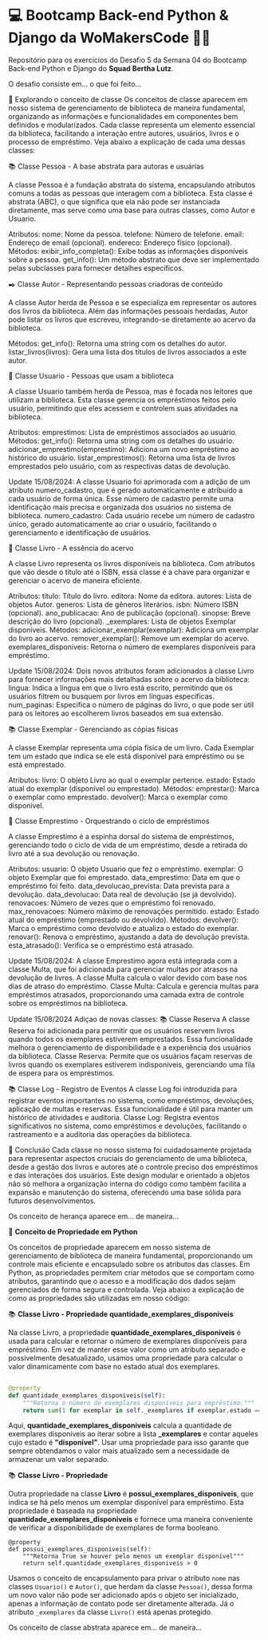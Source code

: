 # 💻 Bootcamp Back-end Python & Django da WoMakersCode 👩‍💻

Repositório para os exercícios do Desafio 5 da Semana 04 do Bootcamp Back-end Python e Django do **Squad Bertha Lutz**.

O desafio consiste em... o que foi feito...


🧩 Explorando o conceito de classe
Os conceitos de classe aparecem em nosso sistema de gerenciamento de biblioteca de maneira fundamental, organizando as informações e funcionalidades em componentes bem definidos e modularizados. Cada classe representa um elemento essencial da biblioteca, facilitando a interação entre autores, usuários, livros e o processo de empréstimo. Veja abaixo a explicação de cada uma dessas classes:

📚 Classe Pessoa - A base abstrata para autoras e usuárias

A classe Pessoa é a fundação abstrata do sistema, encapsulando atributos comuns a todas as pessoas que interagem com a biblioteca. Esta classe é abstrata (ABC), o que significa que ela não pode ser instanciada diretamente, mas serve como uma base para outras classes, como Autor e Usuario.

Atributos:
nome: Nome da pessoa.
telefone: Número de telefone.
email: Endereço de email (opcional).
endereco: Endereço físico (opcional).
Métodos:
exibir_info_completa(): Exibe todas as informações disponíveis sobre a pessoa.
get_info(): Um método abstrato que deve ser implementado pelas subclasses para fornecer detalhes específicos.


✒️ Classe Autor - Representando pessoas criadoras de conteúdo

A classe Autor herda de Pessoa e se especializa em representar os autores dos livros da biblioteca. Além das informações pessoais herdadas, Autor pode listar os livros que escreveu, integrando-se diretamente ao acervo da biblioteca.

Métodos:
get_info(): Retorna uma string com os detalhes do autor.
listar_livros(livros): Gera uma lista dos títulos de livros associados a este autor.


👥 Classe Usuario - Pessoas que usam a biblioteca

A classe Usuario também herda de Pessoa, mas é focada nos leitores que utilizam a biblioteca. Esta classe gerencia os empréstimos feitos pelo usuário, permitindo que eles acessem e controlem suas atividades na biblioteca.

Atributos:
emprestimos: Lista de empréstimos associados ao usuário.
Métodos:
get_info(): Retorna uma string com os detalhes do usuário.
adicionar_emprestimo(emprestimo): Adiciona um novo empréstimo ao histórico do usuário.
listar_emprestimos(): Retorna uma lista de livros emprestados pelo usuário, com as respectivas datas de devolução.

Update 15/08/2024:
A classe Usuario foi aprimorada com a adição de um atributo numero_cadastro, que é gerado automaticamente e atribuído a cada usuário de forma única. Esse número de cadastro permite uma identificação mais precisa e organizada dos usuários no sistema de biblioteca.
numero_cadastro: Cada usuário recebe um número de cadastro único, gerado automaticamente ao criar o usuário, facilitando o gerenciamento e identificação de usuários.

📖 Classe Livro - A essência do acervo

A classe Livro representa os livros disponíveis na biblioteca. Com atributos que vão desde o título até o ISBN, essa classe é a chave para organizar e gerenciar o acervo de maneira eficiente.

Atributos:
titulo: Título do livro.
editora: Nome da editora.
autores: Lista de objetos Autor.
generos: Lista de gêneros literários.
isbn: Número ISBN (opcional).
ano_publicacao: Ano de publicação (opcional).
sinopse: Breve descrição do livro (opcional).
_exemplares: Lista de objetos Exemplar disponíveis.
Métodos:
adicionar_exemplar(exemplar): Adiciona um exemplar do livro ao acervo.
remover_exemplar(): Remove um exemplar do acervo.
exemplares_disponiveis: Retorna o número de exemplares disponíveis para empréstimo.

Update 15/08/2024:
Dois novos atributos foram adicionados à classe Livro para fornecer informações mais detalhadas sobre o acervo da biblioteca:
lingua: Indica a língua em que o livro está escrito, permitindo que os usuários filtrem ou busquem por livros em línguas específicas.
num_paginas: Especifica o número de páginas do livro, o que pode ser útil para os leitores ao escolherem livros baseados em sua extensão.


📚 Classe Exemplar - Gerenciando as cópias físicas

A classe Exemplar representa uma cópia física de um livro. Cada Exemplar tem um estado que indica se ele está disponível para empréstimo ou se está emprestado.

Atributos:
livro: O objeto Livro ao qual o exemplar pertence.
estado: Estado atual do exemplar (disponível ou emprestado).
Métodos:
emprestar(): Marca o exemplar como emprestado.
devolver(): Marca o exemplar como disponível.


🔄 Classe Emprestimo - Orquestrando o ciclo de empréstimos

A classe Emprestimo é a espinha dorsal do sistema de empréstimos, gerenciando todo o ciclo de vida de um empréstimo, desde a retirada do livro até a sua devolução ou renovação.

Atributos:
usuario: O objeto Usuario que fez o empréstimo.
exemplar: O objeto Exemplar que foi emprestado.
data_emprestimo: Data em que o empréstimo foi feito.
data_devolucao_prevista: Data prevista para a devolução.
data_devolucao: Data real de devolução (se já devolvido).
renovacoes: Número de vezes que o empréstimo foi renovado.
max_renovacoes: Número máximo de renovações permitido.
estado: Estado atual do empréstimo (emprestado ou devolvido).
Métodos:
devolver(): Marca o empréstimo como devolvido e atualiza o estado do exemplar.
renovar(): Renova o empréstimo, ajustando a data de devolução prevista.
esta_atrasado(): Verifica se o empréstimo está atrasado.

Update 15/08/2024:
A classe Emprestimo agora está integrada com a classe Multa, que foi adicionada para gerenciar multas por atrasos na devolução de livros. A classe Multa calcula o valor devido com base nos dias de atraso do empréstimo.
Classe Multa: Calcula e gerencia multas para empréstimos atrasados, proporcionando uma camada extra de controle sobre os empréstimos na biblioteca.

Update 15/08/2024
Adiçao de novas classes:
📚 Classe Reserva
A classe Reserva foi adicionada para permitir que os usuários reservem livros quando todos os exemplares estiverem emprestados. Essa funcionalidade melhora o gerenciamento de disponibilidade e a experiência dos usuários da biblioteca.
Classe Reserva: Permite que os usuários façam reservas de livros quando os exemplares estiverem indisponíveis, gerenciando uma fila de espera para os empréstimos.

📚 Classe Log - Registro de Eventos
A classe Log foi introduzida para registrar eventos importantes no sistema, como empréstimos, devoluções, aplicação de multas e reservas. Essa funcionalidade é útil para manter um histórico de atividades e auditoria.
Classe Log: Registra eventos significativos no sistema, como empréstimos e devoluções, facilitando o rastreamento e a auditoria das operações da biblioteca.


🌟 Conclusão
Cada classe no nosso sistema foi cuidadosamente projetada para representar aspectos cruciais do gerenciamento de uma biblioteca, desde a gestão dos livros e autores até o controle preciso dos empréstimos e das interações dos usuários. Este design modular e orientado a objetos não só melhora a organização interna do código como também facilita a expansão e manutenção do sistema, oferecendo uma base sólida para futuros desenvolvimentos.


Os conceito de herança aparece em... de maneira...


🧩 **Conceito de Propriedade em Python**

Os conceitos de propriedade aparecem em nosso sistema de gerenciamento de biblioteca de maneira fundamental, proporcionando um controle mais eficiente e encapsulado sobre os atributos das classes. Em Python, as propriedades permitem criar métodos que se comportam como atributos, garantindo que o acesso e a modificação dos dados sejam gerenciados de forma segura e controlada. Veja abaixo a explicação de como as propriedades são utilizadas em nosso código:

📚 **Classe Livro - Propriedade quantidade_exemplares_disponiveis**

Na classe Livro, a propriedade **quantidade_exemplares_disponiveis** é usada para calcular e retornar o número de exemplares disponíveis para empréstimo. Em vez de manter esse valor como um atributo separado e possivelmente desatualizado, usamos uma propriedade para calcular o valor dinamicamente com base no estado atual dos exemplares.

```python

@property
def quantidade_exemplares_disponiveis(self):
    """Retorna o número de exemplares disponíveis para empréstimo."""
    return sum(1 for exemplar in self._exemplares if exemplar.estado == "disponível")
```

Aqui, **quantidade_exemplares_disponiveis** calcula a quantidade de exemplares disponíveis ao iterar sobre a lista **_exemplares** e contar aqueles cujo estado é **"disponível"**. Usar uma propriedade para isso garante que sempre obtendamos o valor mais atualizado sem a necessidade de armazenar um valor separado.

📚 **Classe Livro - Propriedade**

Outra propriedade na classe **Livro** é **possui_exemplares_disponiveis**, que indica se há pelo menos um exemplar disponível para empréstimo. Esta propriedade é baseada na propriedade **quantidade_exemplares_disponiveis** e fornece uma maneira conveniente de verificar a disponibilidade de exemplares de forma booleano.
```
@property
def possui_exemplares_disponiveis(self):
    """Retorna True se houver pelo menos um exemplar disponível"""
    return self.quantidade_exemplares_disponiveis > 0
```


Usamos o conceito de encapsulamento para privar o atributo `nome` nas classes `Usuario()` e `Autor()`, que herdam da classe `Pessoa()`, dessa forma um novo valor não pode ser adicionado após o objeto ser inicializado, apenas a informação de contato pode ser diretamente alterada. Já o atributo `_exemplares`  da classe `Livro()` está apenas protegido.


Os conceito de classe abstrata aparece em... de maneira...
